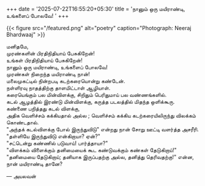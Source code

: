 +++
date = '2025-07-22T16:55:20+05:30'
title = 'நானும் ஒரு மயிராண்டி, உங்களைப் போலவே! '
+++

{{< figure src="/featured.png" alt="poetry" caption="Photograph: Neeraj Bhardwaaj" >}}

மனிதமே,<br>
முரண்களின் பிரதிநிதியாய் பேசுகிறேன்! <br>
உங்கள் பிரதிநிதியாய் பேசுகிறேன்! <br>
நானும் ஒரு மயிராண்டி, உங்களைப் போலவே! <br>
முரண்கள் நிறைந்த மயிராண்டி நான்!<br>
மலைமுகட்டில் நின்றபடி கடற்கரையொன்று கண்டேன். <br>
நள்ளிரவு நாதத்திற்கு தாளமிட்டாள் ஆழியாள். <br>
கரையெங்கும் பல மின்விளக்கு, சிறிதும் பெரிதுமாய் பல வண்ணங்களில். <br>
கடல் ஆழத்தில் இரண்டு மின்விளக்கு, கருத்த படலத்தில் மிதந்த ஒளிக்கூரு. <br>
கண்ணை பறித்தது கடல் விளக்கு,<br>
அதிக வெளிச்சம் கக்கியதால் அல்ல ;  வெளிச்சம் கக்கிய கடற்கரையிலிருந்து விலக்கம் கொண்டதால். <br>
"அந்தக் கடல்விளக்கு போல் இருந்துவிடு" என்றது நான் சோறு ஊட்டி வளர்த்த அசரீரி. <br>
"தள்ளியே இருந்துவிடு என்கிறாயா? ஏன்?"<br>
"சட்டென்று கண்ணில் படுவாய்! பார்த்தாயா?"<br>
"விளக்கம் விளைக்கும் தனிமையைக் கூட கண்டுவக்கும் கண்கள் தேடுகிறாய்!" "தனிமையை தேடுகிறாய்; தனியாக இருப்பதற்கு அல்ல, தனித்து தெரிவதற்கு!" என்ன, நான் மயிராண்டி தானே?<br>

— அயலவன்
